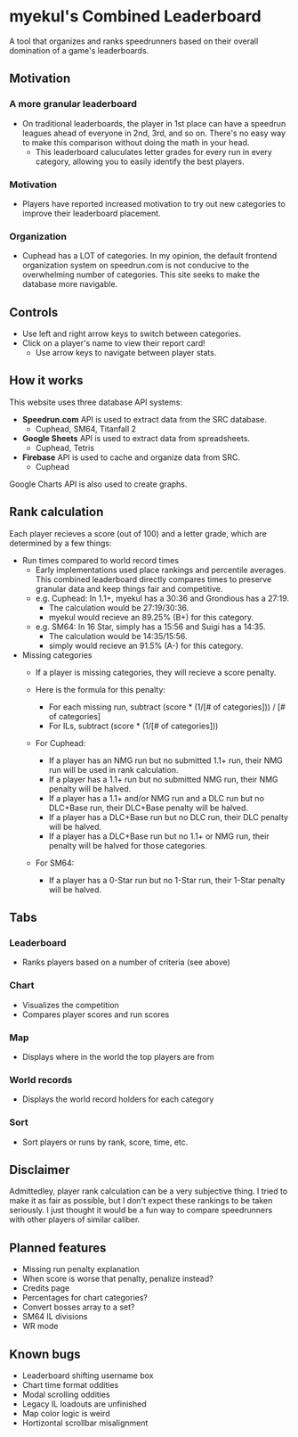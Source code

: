# myekul's Combined Leaderboard
A tool that organizes and ranks speedrunners based on their overall domination of a game's leaderboards.

## Motivation
### A more granular leaderboard
- On traditional leaderboards, the player in 1st place can have a speedrun leagues ahead of everyone in 2nd, 3rd, and so on. There's no easy way to make this comparison without doing the math in your head.
    - This leaderboard caluculates letter grades for every run in every category, allowing you to easily identify the best players.
### Motivation
- Players have reported increased motivation to try out new categories to improve their leaderboard placement.
### Organization
- Cuphead has a LOT of categories. In my opinion, the default frontend organization system on speedrun.com is not conducive to the overwhelming number of categories. This site seeks to make the database more navigable.

## Controls
- Use left and right arrow keys to switch between categories.
- Click on a player's name to view their report card!
    - Use arrow keys to navigate between player stats.

## How it works
This website uses three database API systems:
- **Speedrun.com** API is used to extract data from the SRC database.
    - Cuphead, SM64, Titanfall 2
- **Google Sheets** API is used to extract data from spreadsheets.
    - Cuphead, Tetris
- **Firebase** API is used to cache and organize data from SRC.
    - Cuphead

Google Charts API is also used to create graphs.

## Rank calculation
Each player recieves a score (out of 100) and a letter grade, which are determined by a few things:
- Run times compared to world record times
    - Early implementations used place rankings and percentile averages. This combined leaderboard directly compares times to preserve granular data and keep things fair and competitive.
    - e.g. Cuphead: In 1.1+, myekul has a 30:36 and Grondious has a 27:19.
        - The calculation would be 27:19/30:36.
        - myekul would recieve an 89.25% (B+) for this category.
    - e.g. SM64: In 16 Star, simply has a 15:56 and Suigi has a 14:35.
        - The calculation would be 14:35/15:56.
        - simply would recieve an 91.5% (A-) for this category.
- Missing categories
    - If a player is missing categories, they will recieve a score penalty.
    - Here is the formula for this penalty:
        - For each missing run, subtract (score * (1/[# of categories])) / [# of categories]
        - For ILs, subtract (score * (1/[# of categories]))
    
    - For Cuphead:
        - If a player has an NMG run but no submitted 1.1+ run, their NMG run will be used in rank calculation.
        - If a player has a 1.1+ run but no submitted NMG run, their NMG penalty will be halved.
        - If a player has a 1.1+ and/or NMG run and a DLC run but no DLC+Base run, their DLC+Base penalty will be halved.
        - If a player has a DLC+Base run but no DLC run, their DLC penalty will be halved.
        - If a player has a DLC+Base run but no 1.1+ or NMG run, their penalty will be halved for those categories.
    - For SM64:
        - If a player has a 0-Star run but no 1-Star run, their 1-Star penalty will be halved.

## Tabs
### Leaderboard
- Ranks players based on a number of criteria (see above)

### Chart
- Visualizes the competition 
- Compares player scores and run scores

### Map
- Displays where in the world the top players are from

### World records
- Displays the world record holders for each category

### Sort
- Sort players or runs by rank, score, time, etc.

## Disclaimer
Admittedley, player rank calculation can be a very subjective thing. I tried to make it as fair as possible, but I don't expect these rankings to be taken seriously. I just thought it would be a fun way to compare speedrunners with other players of similar caliber.

## Planned features
- Missing run penalty explanation
- When score is worse that penalty, penalize instead?
- Credits page
- Percentages for chart categories?
- Convert bosses array to a set?
- SM64 IL divisions
- WR mode

## Known bugs
- Leaderboard shifting username box
- Chart time format oddities
- Modal scrolling oddities
- Legacy IL loadouts are unfinished
- Map color logic is weird
- Hortizontal scrollbar misalignment